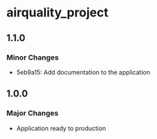 # airquality_project

## 1.1.0

### Minor Changes

- 5eb9a15: Add documentation to the application

## 1.0.0

### Major Changes

- Application ready to production
